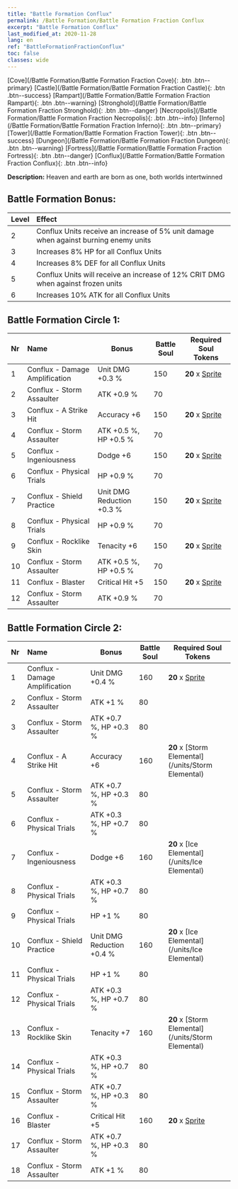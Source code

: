 ```yaml
---
title: "Battle Formation Conflux"
permalink: /Battle Formation/Battle Formation Fraction Conflux
excerpt: "Battle Formation Conflux"
last_modified_at: 2020-11-28
lang: en
ref: "BattleFormationFractionConflux"
toc: false
classes: wide
---
```

 [Cove](/Battle Formation/Battle Formation Fraction Cove){: .btn .btn--primary} [Castle](/Battle Formation/Battle Formation Fraction Castle){: .btn .btn--success} [Rampart](/Battle Formation/Battle Formation Fraction Rampart){: .btn .btn--warning} [Stronghold](/Battle Formation/Battle Formation Fraction Stronghold){: .btn .btn--danger} [Necropolis](/Battle Formation/Battle Formation Fraction Necropolis){: .btn .btn--info} [Inferno](/Battle Formation/Battle Formation Fraction Inferno){: .btn .btn--primary} [Tower](/Battle Formation/Battle Formation Fraction Tower){: .btn .btn--success} [Dungeon](/Battle Formation/Battle Formation Fraction Dungeon){: .btn .btn--warning} [Fortress](/Battle Formation/Battle Formation Fraction Fortress){: .btn .btn--danger} [Conflux](/Battle Formation/Battle Formation Fraction Conflux){: .btn .btn--info} 

  **Description:** Heaven and earth are born as one, both worlds intertwinned

## Battle Formation Bonus:

  | Level |         Effect        |
  |:------|:---------------------|
  | 2 | Conflux Units receive an increase of 5% unit damage when against burning enemy units |
  | 3 | Increases 8% HP for all Conflux Units |
  | 4 | Increases 8% DEF for all Conflux Units |
  | 5 | Conflux Units will receive an increase of 12% CRIT DMG when against frozen units |
  | 6 | Increases 10% ATK for all Conflux Units |

## Battle Formation Circle 1:

  |  Nr  |         Name        |  Bonus  | Battle Soul  |  Required Soul Tokens |
  |:-----|:--------------------|---------|-----------------|----------------|
  | 1 | Conflux - Damage Amplification | Unit DMG +0.3 % | 150 |  **20** x [Sprite](/units/Sprite) |
  | 2 | Conflux - Storm Assaulter | ATK +0.9 % | 70 |   |
  | 3 | Conflux - A Strike Hit | Accuracy +6 | 150 |  **20** x [Sprite](/units/Sprite) |
  | 4 | Conflux - Storm Assaulter | ATK +0.5 %, HP +0.5 % | 70 |   |
  | 5 | Conflux - Ingeniousness | Dodge +6 | 150 |  **20** x [Sprite](/units/Sprite) |
  | 6 | Conflux - Physical Trials | HP +0.9 % | 70 |   |
  | 7 | Conflux - Shield Practice | Unit DMG Reduction +0.3 % | 150 |  **20** x [Sprite](/units/Sprite) |
  | 8 | Conflux - Physical Trials | HP +0.9 % | 70 |   |
  | 9 | Conflux - Rocklike Skin | Tenacity +6 | 150 |  **20** x [Sprite](/units/Sprite) |
  | 10 | Conflux - Storm Assaulter | ATK +0.5 %, HP +0.5 % | 70 |   |
  | 11 | Conflux - Blaster | Critical Hit +5 | 150 |  **20** x [Sprite](/units/Sprite) |
  | 12 | Conflux - Storm Assaulter | ATK +0.9 % | 70 |   |
  


## Battle Formation Circle 2:

  |  Nr  |         Name        |  Bonus  | Battle Soul  |  Required Soul Tokens |
  |:-----|:--------------------|---------|-----------------|----------------|
  | 1 | Conflux - Damage Amplification | Unit DMG +0.4 % | 160 |  **20** x [Sprite](/units/Sprite) |
  | 2 | Conflux - Storm Assaulter | ATK +1 % | 80 |   |
  | 3 | Conflux - Storm Assaulter | ATK +0.7 %, HP +0.3 % | 80 |   |
  | 4 | Conflux - A Strike Hit | Accuracy +6 | 160 |  **20** x [Storm Elemental](/units/Storm Elemental) |
  | 5 | Conflux - Storm Assaulter | ATK +0.7 %, HP +0.3 % | 80 |   |
  | 6 | Conflux - Physical Trials | ATK +0.3 %, HP +0.7 % | 80 |   |
  | 7 | Conflux - Ingeniousness | Dodge +6 | 160 |  **20** x [Ice Elemental](/units/Ice Elemental) |
  | 8 | Conflux - Physical Trials | ATK +0.3 %, HP +0.7 % | 80 |   |
  | 9 | Conflux - Physical Trials | HP +1 % | 80 |   |
  | 10 | Conflux - Shield Practice | Unit DMG Reduction +0.4 % | 160 |  **20** x [Ice Elemental](/units/Ice Elemental) |
  | 11 | Conflux - Physical Trials | HP +1 % | 80 |   |
  | 12 | Conflux - Physical Trials | ATK +0.3 %, HP +0.7 % | 80 |   |
  | 13 | Conflux - Rocklike Skin | Tenacity +7 | 160 |  **20** x [Storm Elemental](/units/Storm Elemental) |
  | 14 | Conflux - Physical Trials | ATK +0.3 %, HP +0.7 % | 80 |   |
  | 15 | Conflux - Storm Assaulter | ATK +0.7 %, HP +0.3 % | 80 |   |
  | 16 | Conflux - Blaster | Critical Hit +5 | 160 |  **20** x [Sprite](/units/Sprite) |
  | 17 | Conflux - Storm Assaulter | ATK +0.7 %, HP +0.3 % | 80 |   |
  | 18 | Conflux - Storm Assaulter | ATK +1 % | 80 |   |
  

